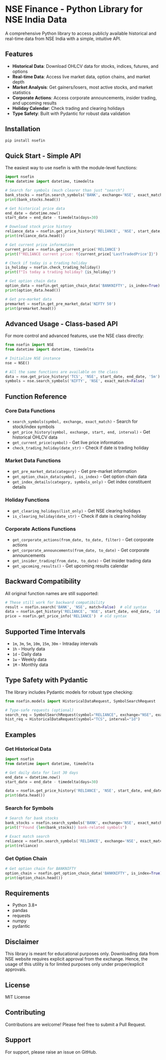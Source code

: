 
# NSE Finance - Python Library for NSE India Data

A comprehensive Python library to access publicly available historical and real-time data from NSE India with a simple, intuitive API.

## Features

- **Historical Data**: Download OHLCV data for stocks, indices, futures, and options
- **Real-time Data**: Access live market data, option chains, and market depth
- **Market Analysis**: Get gainers/losers, most active stocks, and market statistics
- **Corporate Actions**: Access corporate announcements, insider trading, and upcoming results
- **Holiday Calendar**: Check trading and clearing holidays
- **Type Safety**: Built with Pydantic for robust data validation

## Installation

```bash
pip install nsefin
```

## Quick Start - Simple API

The easiest way to use nsefin is with the module-level functions:

```python
import nsefin
from datetime import datetime, timedelta

# Search for symbols (much clearer than just "search")
bank_stocks = nsefin.search_symbols('BANK', exchange='NSE', exact_match=False)
print(bank_stocks.head())

# Get historical price data
end_date = datetime.now()
start_date = end_date - timedelta(days=30)

# Download stock price history
reliance_data = nsefin.get_price_history('RELIANCE', 'NSE', start_date, end_date, '1d')
print(reliance_data.head())

# Get current price information
current_price = nsefin.get_current_price('RELIANCE')
print(f"RELIANCE current price: ₹{current_price['LastTradedPrice']}")

# Check if today is a trading holiday
is_holiday = nsefin.check_trading_holiday()
print(f"Is today a trading holiday? {is_holiday}")

# Get option chain data
option_data = nsefin.get_option_chain_data('BANKNIFTY', is_index=True)
print(option_data.head())

# Get pre-market data
premarket = nsefin.get_pre_market_data('NIFTY 50')
print(premarket.head())
```

## Advanced Usage - Class-based API

For more control and advanced features, use the NSE class directly:

```python
from nsefin import NSE
from datetime import datetime, timedelta

# Initialize NSE instance
nse = NSE()

# All the same functions are available on the class
data = nse.get_price_history('TCS', 'NSE', start_date, end_date, '5m')
symbols = nse.search_symbols('NIFTY', 'NSE', exact_match=False)
```

## Function Reference

### Core Data Functions

- `search_symbols(symbol, exchange, exact_match)` - Search for stock/index symbols
- `get_price_history(symbol, exchange, start, end, interval)` - Get historical OHLCV data
- `get_current_price(symbol)` - Get live price information
- `check_trading_holiday(date_str)` - Check if date is trading holiday

### Market Data Functions

- `get_pre_market_data(category)` - Get pre-market information
- `get_option_chain_data(symbol, is_index)` - Get option chain data
- `get_index_details(category, symbols_only)` - Get index constituent details

### Holiday Functions

- `get_clearing_holidays(list_only)` - Get NSE clearing holidays
- `is_clearing_holiday(date_str)` - Check if date is clearing holiday

### Corporate Actions Functions

- `get_corporate_actions(from_date, to_date, filter)` - Get corporate actions
- `get_corporate_announcements(from_date, to_date)` - Get corporate announcements
- `get_insider_trading(from_date, to_date)` - Get insider trading data
- `get_upcoming_results()` - Get upcoming results calendar

## Backward Compatibility

All original function names are still supported:

```python
# These still work for backward compatibility
result = nsefin.search('BANK', 'NSE', match=False)  # old syntax
data = nsefin.get_history('RELIANCE', 'NSE', start_date, end_date, '1d')  # old syntax
price = nsefin.get_price_info('RELIANCE')  # old syntax
```

## Supported Time Intervals

- `1m`, `3m`, `5m`, `10m`, `15m`, `30m` - Intraday intervals
- `1h` - Hourly data
- `1d` - Daily data  
- `1w` - Weekly data
- `1M` - Monthly data

## Type Safety with Pydantic

The library includes Pydantic models for robust type checking:

```python
from nsefin.models import HistoricalDataRequest, SymbolSearchRequest

# Type-safe requests (optional)
search_req = SymbolSearchRequest(symbol="RELIANCE", exchange="NSE", exact_match=True)
hist_req = HistoricalDataRequest(symbol="TCS", interval="1d")
```

## Examples

### Get Historical Data

```python
import nsefin
from datetime import datetime, timedelta

# Get daily data for last 30 days
end_date = datetime.now()
start_date = end_date - timedelta(days=30)

data = nsefin.get_price_history('RELIANCE', 'NSE', start_date, end_date, '1d')
print(data.head())
```

### Search for Symbols

```python
# Search for bank stocks
bank_stocks = nsefin.search_symbols('BANK', exchange='NSE', exact_match=False)
print(f"Found {len(bank_stocks)} bank-related symbols")

# Exact match search
reliance = nsefin.search_symbols('RELIANCE', exchange='NSE', exact_match=True)
print(reliance)
```



### Get Option Chain

```python
# Get option chain for BANKNIFTY
option_chain = nsefin.get_option_chain_data('BANKNIFTY', is_index=True)
print(option_chain.head())
```

## Requirements

- Python 3.8+
- pandas
- requests
- numpy
- pydantic

## Disclaimer

This library is meant for educational purposes only. Downloading data from NSE website requires explicit approval from the exchange. Hence, the usage of this utility is for limited purposes only under proper/explicit approvals.

## License

MIT License

## Contributing

Contributions are welcome! Please feel free to submit a Pull Request.

## Support

For support, please raise an issue on GitHub.
